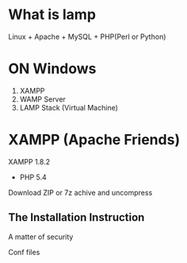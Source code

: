 # What is lamp

Linux + Apache + MySQL + PHP(Perl or Python)

# ON Windows

1. XAMPP 
2. WAMP Server
3. LAMP Stack (Virtual Machine)

# XAMPP (Apache Friends)

XAMPP 1.8.2
* PHP 5.4

Download ZIP or 7z achive and uncompress

## The Installation Instruction

A matter of security

Conf files